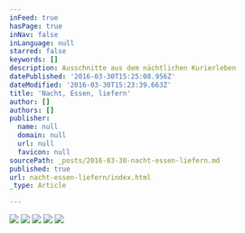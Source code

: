 ```yaml
---
inFeed: true
hasPage: true
inNav: false
inLanguage: null
starred: false
keywords: []
description: Ausschnitte aus dem nächtlichen Kurierleben
datePublished: '2016-03-30T15:25:08.956Z'
dateModified: '2016-03-30T15:23:39.663Z'
title: 'Nacht, Essen, liefern'
author: []
authors: []
publisher:
  name: null
  domain: null
  url: null
  favicon: null
sourcePath: _posts/2016-03-30-nacht-essen-liefern.md
published: true
url: nacht-essen-liefern/index.html
_type: Article

---
```

![](https://the-grid-user-content.s3-us-west-2.amazonaws.com/681b2023-bc60-43e7-9624-f65685cf31c9.jpg)
![](https://the-grid-user-content.s3-us-west-2.amazonaws.com/47e08976-f729-4228-8ac1-6d85dd568a75.jpg)
![](https://the-grid-user-content.s3-us-west-2.amazonaws.com/7cde8185-8d68-419e-80d0-3b60a22e28c4.jpg)
![](https://the-grid-user-content.s3-us-west-2.amazonaws.com/414059d3-227d-4153-8ae5-01c8c631f69d.jpg)
![](https://the-grid-user-content.s3-us-west-2.amazonaws.com/974f8552-4d5e-40eb-ab16-a74a9431e196.jpg)